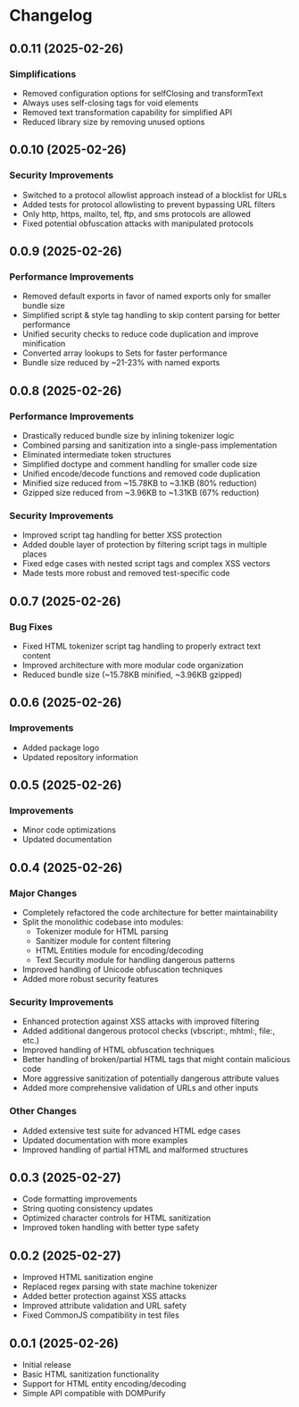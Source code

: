 # Changelog

## 0.0.11 (2025-02-26)

### Simplifications
- Removed configuration options for selfClosing and transformText
- Always uses self-closing tags for void elements
- Removed text transformation capability for simplified API
- Reduced library size by removing unused options

## 0.0.10 (2025-02-26)

### Security Improvements
- Switched to a protocol allowlist approach instead of a blocklist for URLs
- Added tests for protocol allowlisting to prevent bypassing URL filters
- Only http, https, mailto, tel, ftp, and sms protocols are allowed
- Fixed potential obfuscation attacks with manipulated protocols

## 0.0.9 (2025-02-26)

### Performance Improvements
- Removed default exports in favor of named exports only for smaller bundle size
- Simplified script & style tag handling to skip content parsing for better performance
- Unified security checks to reduce code duplication and improve minification
- Converted array lookups to Sets for faster performance
- Bundle size reduced by ~21-23% with named exports

## 0.0.8 (2025-02-26)

### Performance Improvements
- Drastically reduced bundle size by inlining tokenizer logic
- Combined parsing and sanitization into a single-pass implementation
- Eliminated intermediate token structures
- Simplified doctype and comment handling for smaller code size
- Unified encode/decode functions and removed code duplication
- Minified size reduced from ~15.78KB to ~3.1KB (80% reduction)
- Gzipped size reduced from ~3.96KB to ~1.31KB (67% reduction)

### Security Improvements
- Improved script tag handling for better XSS protection
- Added double layer of protection by filtering script tags in multiple places
- Fixed edge cases with nested script tags and complex XSS vectors
- Made tests more robust and removed test-specific code

## 0.0.7 (2025-02-26)

### Bug Fixes
- Fixed HTML tokenizer script tag handling to properly extract text content
- Improved architecture with more modular code organization
- Reduced bundle size (~15.78KB minified, ~3.96KB gzipped)

## 0.0.6 (2025-02-26)

### Improvements
- Added package logo
- Updated repository information

## 0.0.5 (2025-02-26)

### Improvements
- Minor code optimizations
- Updated documentation

## 0.0.4 (2025-02-26)

### Major Changes
- Completely refactored the code architecture for better maintainability
- Split the monolithic codebase into modules:
  - Tokenizer module for HTML parsing
  - Sanitizer module for content filtering
  - HTML Entities module for encoding/decoding
  - Text Security module for handling dangerous patterns
- Improved handling of Unicode obfuscation techniques
- Added more robust security features

### Security Improvements
- Enhanced protection against XSS attacks with improved filtering
- Added additional dangerous protocol checks (vbscript:, mhtml:, file:, etc.)
- Improved handling of HTML obfuscation techniques
- Better handling of broken/partial HTML tags that might contain malicious code
- More aggressive sanitization of potentially dangerous attribute values
- Added more comprehensive validation of URLs and other inputs

### Other Changes
- Added extensive test suite for advanced HTML edge cases
- Updated documentation with more examples
- Improved handling of partial HTML and malformed structures

## 0.0.3 (2025-02-27)

- Code formatting improvements
- String quoting consistency updates
- Optimized character controls for HTML sanitization
- Improved token handling with better type safety

## 0.0.2 (2025-02-27)

- Improved HTML sanitization engine
- Replaced regex parsing with state machine tokenizer
- Added better protection against XSS attacks
- Improved attribute validation and URL safety
- Fixed CommonJS compatibility in test files

## 0.0.1 (2025-02-26)

- Initial release
- Basic HTML sanitization functionality
- Support for HTML entity encoding/decoding
- Simple API compatible with DOMPurify